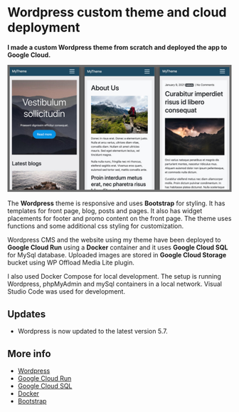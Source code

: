# Wordpress custom theme and cloud deployment

**I made a custom Wordpress theme from scratch and deployed the app to Google Cloud.**

![Alt text](docs/mytheme-screens.jpg)

The **Wordpress** theme is responsive and uses **Bootstrap** for styling. It has templates for front page, blog, posts and pages. It also has widget placements for footer and promo content on the front page. The theme uses functions and some additional css styling for customization.

Wordpress CMS and the website using my theme have been deployed to **Google Cloud Run** using a **Docker** container and it uses **Google Cloud SQL** for MySql database. Uploaded images are stored in **Google Cloud Storage** bucket using WP Offload Media Lite plugin.

I also used Docker Compose for local development. The setup is running Wordpress, phpMyAdmin and mySql containers in a local network. Visual Studio Code was used for development.

## Updates

- Wordpress is now updated to the latest version 5.7.

## More info
- [Wordpress](https://wordpress.org/)
- [Google Cloud Run](https://www.google.com)
- [Google Cloud SQL](https://cloud.google.com/sql)
- [Docker](https://www.docker.com/)
- [Bootstrap](https://getbootstrap.com/)

